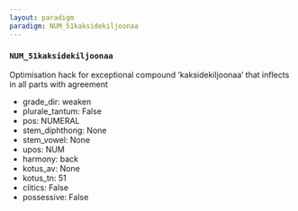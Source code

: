 ```yaml
---
layout: paradigm
paradigm: NUM_51kaksidekiljoonaa
---
```

### ` NUM_51kaksidekiljoonaa `

Optimisation hack for exceptional compound ’kaksidekiljoonaa’ that inflects in all parts with agreement
* grade_dir: weaken
* plurale_tantum: False
* pos: NUMERAL
* stem_diphthong: None
* stem_vowel: None
* upos: NUM
* harmony: back
* kotus_av: None
* kotus_tn: 51
* clitics: False
* possessive: False
